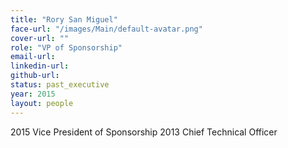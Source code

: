 ```yaml
---
title: "Rory San Miguel"
face-url: "/images/Main/default-avatar.png"
cover-url: ""
role: "VP of Sponsorship"
email-url:
linkedin-url:
github-url:
status: past_executive
year: 2015
layout: people
---
```

2015 Vice President of Sponsorship
2013 Chief Technical Officer